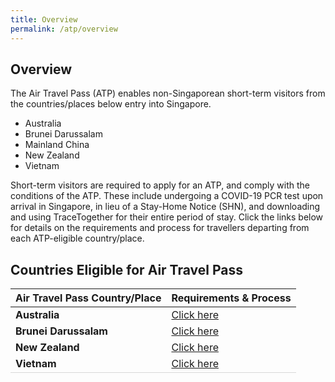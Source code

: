 ```yaml
---
title: Overview
permalink: /atp/overview
---
```


## Overview 

The Air Travel Pass (ATP) enables non-Singaporean short-term visitors from the countries/places below entry into Singapore. 
- Australia 
- Brunei Darussalam 
- Mainland China 
- New Zealand 
- Vietnam 

Short-term visitors are required to apply for an ATP, and comply with the conditions of the ATP. These include undergoing a COVID-19 PCR test upon arrival in Singapore, in lieu of a Stay-Home Notice (SHN), and downloading and using TraceTogether for their entire period of stay. Click the links below for details on the requirements and process for travellers departing from each ATP-eligible country/place.

## Countries Eligible for Air Travel Pass

<table>
<thead>
  <tr>
    <th>Air Travel Pass Country/Place</th>
    <th>Requirements & Process</th>
  </tr>
</thead>
<tbody>
  <tr>
    <td><b>Australia</b></td>
    <td><a href="/australia/atp/requirements-and-process">Click here</a></td>
  </tr>
    <tr>
    <td><b>Brunei Darussalam</b></td>
    <td><a href="/brunei/overview">Click here</a></td>
  </tr>
   <tr>
    <td><b>New Zealand</b></td>
    <td><a href="/newzealand/atp/requirements-and-process">Click here</a></td>
  </tr>
     <tr>
    <td style="border-bottom:1px solid #D8D8D8;"><b>Vietnam</b></td>
    <td style="border-bottom:1px solid #D8D8D8;"><a href="/vietnam/atp/requirements-and-process">Click here</a></td>
  </tr>
  </tbody>
  </table>
